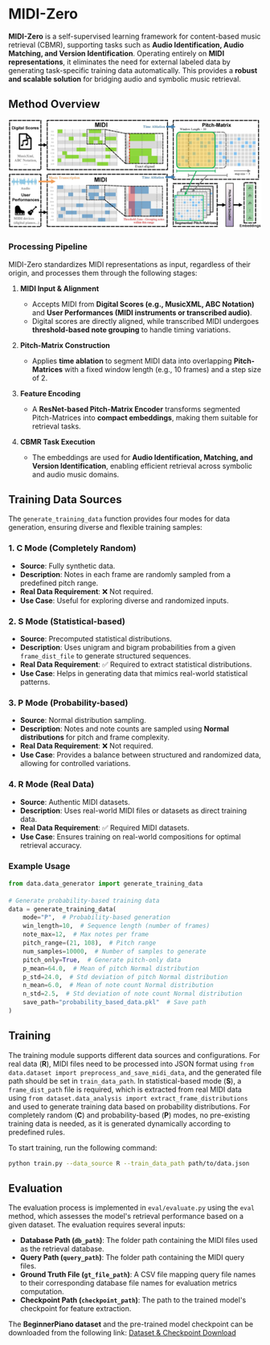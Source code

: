 # MIDI-Zero

**MIDI-Zero** is a self-supervised learning framework for content-based music retrieval (CBMR), supporting tasks such as **Audio Identification, Audio Matching, and Version Identification**. Operating entirely on **MIDI representations**, it eliminates the need for external labeled data by generating task-specific training data automatically. This provides a **robust and scalable solution** for bridging audio and symbolic music retrieval.

## **Method Overview**

![MIDI-Zero Method](https://raw.githubusercontent.com/yuhangsu82/MIDI-Zero/refs/heads/main/assets/f1.jpg?token=GHSAT0AAAAAAC56SEQGHW4SQQ53OUCCRB2CZ4YPQFQ)

### **Processing Pipeline**
MIDI-Zero standardizes MIDI representations as input, regardless of their origin, and processes them through the following stages:

1. **MIDI Input & Alignment**  
   - Accepts MIDI from **Digital Scores (e.g., MusicXML, ABC Notation)** and **User Performances (MIDI instruments or transcribed audio)**.
   - Digital scores are directly aligned, while transcribed MIDI undergoes **threshold-based note grouping** to handle timing variations.

2. **Pitch-Matrix Construction**  
   - Applies **time ablation** to segment MIDI data into overlapping **Pitch-Matrices** with a fixed window length (e.g., 10 frames) and a step size of 2.

3. **Feature Encoding**  
   - A **ResNet-based Pitch-Matrix Encoder** transforms segmented Pitch-Matrices into **compact embeddings**, making them suitable for retrieval tasks.

4. **CBMR Task Execution**  
   - The embeddings are used for **Audio Identification, Matching, and Version Identification**, enabling efficient retrieval across symbolic and audio music domains.


## **Training Data Sources**

The `generate_training_data` function provides four modes for data generation, ensuring diverse and flexible training samples:

### **1. C Mode (Completely Random)**
- **Source**: Fully synthetic data.  
- **Description**: Notes in each frame are randomly sampled from a predefined pitch range.  
- **Real Data Requirement**: ❌ Not required.  
- **Use Case**: Useful for exploring diverse and randomized inputs.

### **2. S Mode (Statistical-based)**
- **Source**: Precomputed statistical distributions.  
- **Description**: Uses unigram and bigram probabilities from a given `frame_dist_file` to generate structured sequences.  
- **Real Data Requirement**: ✅ Required to extract statistical distributions.  
- **Use Case**: Helps in generating data that mimics real-world statistical patterns.

### **3. P Mode (Probability-based)**
- **Source**: Normal distribution sampling.  
- **Description**: Notes and note counts are sampled using **Normal distributions** for pitch and frame complexity.  
- **Real Data Requirement**: ❌ Not required.  
- **Use Case**: Provides a balance between structured and randomized data, allowing for controlled variations.

### **4. R Mode (Real Data)**
- **Source**: Authentic MIDI datasets.  
- **Description**: Uses real-world MIDI files or datasets as direct training data.  
- **Real Data Requirement**: ✅ Required MIDI datasets.  
- **Use Case**: Ensures training on real-world compositions for optimal retrieval accuracy.

### **Example Usage**

```python
from data.data_generator import generate_training_data

# Generate probability-based training data
data = generate_training_data(
    mode="P",  # Probability-based generation
    win_length=10,  # Sequence length (number of frames)
    note_max=12,  # Max notes per frame
    pitch_range=(21, 108),  # Pitch range
    num_samples=10000,  # Number of samples to generate
    pitch_only=True,  # Generate pitch-only data
    p_mean=64.0,  # Mean of pitch Normal distribution
    p_std=24.0,  # Std deviation of pitch Normal distribution
    n_mean=6.0,  # Mean of note count Normal distribution
    n_std=2.5,  # Std deviation of note count Normal distribution
    save_path="probability_based_data.pkl"  # Save path
)
```

## Training  

The training module supports different data sources and configurations. For real data (**R**), MIDI files need to be processed into JSON format using `from data.dataset import preprocess_and_save_midi_data`, and the generated file path should be set in `train_data_path`. In statistical-based mode (**S**), a `frame_dist_path` file is required, which is extracted from real MIDI data using `from dataset.data_analysis import extract_frame_distributions` and used to generate training data based on probability distributions. For completely random (**C**) and probability-based (**P**) modes, no pre-existing training data is needed, as it is generated dynamically according to predefined rules.  

To start training, run the following command:  

```bash
python train.py --data_source R --train_data_path path/to/data.json
```

## Evaluation  

The evaluation process is implemented in `eval/evaluate.py` using the `eval` method, which assesses the model's retrieval performance based on a given dataset. The evaluation requires several inputs:  

- **Database Path (`db_path`)**: The folder path containing the MIDI files used as the retrieval database.  
- **Query Path (`query_path`)**: The folder path containing the MIDI query files.  
- **Ground Truth File (`gt_file_path`)**: A CSV file mapping query file names to their corresponding database file names for evaluation metrics computation.  
- **Checkpoint Path (`checkpoint_path`)**: The path to the trained model's checkpoint for feature extraction.   

The **BeginnerPiano dataset** and the pre-trained model checkpoint can be downloaded from the following link:  [Dataset & Checkpoint Download](https://example.com/resources)
